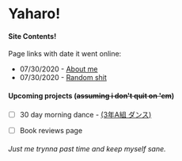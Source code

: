 # Yaharo!





#### Site Contents!
Page links with date it went online:
* 07/30/2020 - [About me](http://kedbin.github.io/bg/about)
* 07/30/2020 - [Random shit](http://kedbin.github.io/bored/pastime)




#### Upcoming projects (~~assuming i don't quit on 'em~~)
- [ ] 30 day morning dance - [(3年A組 ダンス)](https://www.youtube.com/watch?v=vjN0-4elXb0)
- [ ] Book reviews page



###### Just me trynna past time and keep myself sane.
